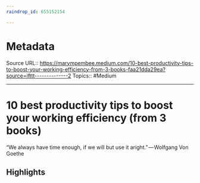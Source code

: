 ```yaml
---
raindrop_id: 655152154

---
```


# Metadata
Source URL:: https://marympembee.medium.com/10-best-productivity-tips-to-boost-your-working-efficiency-from-3-books-faa21dda29ea?source=ifttt--------------2
Topics:: #Medium

---
# 10 best productivity tips to boost your working efficiency (from 3 books)

“We always have time enough, if we will but use it aright.” — Wolfgang Von Goethe

## Highlights
